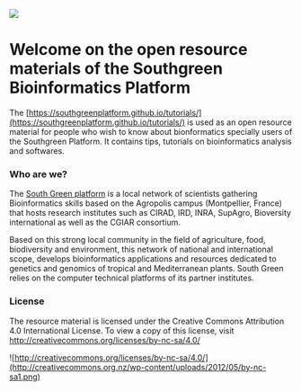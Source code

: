 ![](http://www.southgreen.fr/sites/southgreen.fr/themes/southgreen/logo.png)
# Welcome on the open resource materials of the Southgreen Bioinformatics Platform 

The [https://southgreenplatform.github.io/tutorials/](https://southgreenplatform.github.io/tutorials/) is used as an open resource material for people who wish to know about bionformatics specially users of the Southgreen Platform.  It contains tips, tutorials on bioinformatics analysis and softwares.

### Who are we?

The [South Green platform](http://www.southgreen.fr/) is a local network of scientists gathering Bioinformatics skills based on the Agropolis campus (Montpellier, France) that hosts research institutes such as CIRAD, IRD, INRA, SupAgro, Bioversity international as well as the CGIAR consortium.

Based on this strong local community in the field of agriculture, food, biodiversity and environment, this network of national and international scope, develops bioinformatics applications and resources dedicated to genetics and genomics of tropical and Mediterranean plants. South Green relies on the computer technical platforms of its partner institutes.

### License
The resource material is licensed under the Creative Commons Attribution 4.0 International License. To view a copy of this license, visit http://creativecommons.org/licenses/by-nc-sa/4.0/

![http://creativecommons.org/licenses/by-nc-sa/4.0/](http://creativecommons.org.nz/wp-content/uploads/2012/05/by-nc-sa1.png)


